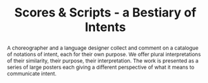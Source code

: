 ---
title: "Scores & Scripts - a Bestiary of Intents"
authors: [Luke Church, Joana Chicau]
abstract: "A choreographer and a language designer collect and comment on a catalogue of notations of intent, each for their own purpose. We offer plural interpretations of their similarity, their purpose, their interpretation. The work is presented as a series of large posters each giving a different perspective of what it means to communicate intent."
publishedAt: "ppig-2017"
year: 2017
url_pdf: "files/2017-PPIG-28th-church.pdf"
---